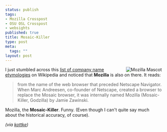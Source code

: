```yaml
--- 
status: publish
tags: 
- Mozilla Crosspost
- OSU OSL Crosspost
- websights
published: true
title: Mosaic-Killer
type: post
meta: 
  tags: ""
layout: post
---
```

<img src='http://fredericiana.com/wp-content/uploads/2007/03/mozilla_mascot.png' alt='Mozilla Mascot' align="right" class="alignright" />I just stumbled across this <a href="http://en.wikipedia.org/wiki/List_of_company_name_etymologies">list of company name etymologies</a> on Wikipedia and noticed that <strong>Mozilla</strong> is also on there. It reads:

<blockquote>from the name of the web browser that preceded Netscape Navigator. When Marc Andreesen, co-founder of Netscape, created a browser to replace the Mosaic browser, it was internally named Mozilla (Mosaic-Killer, Godzilla) by Jamie Zawinski.</blockquote>

Mozilla, the <strong>Mosaic-Killer</strong>. Funny. (Even though I can't quite say much about the historical accuracy, of course).

<em>(via <a href="http://www.kottke.org/remainder/07/04/13165.html">kottke</a>)</em>
